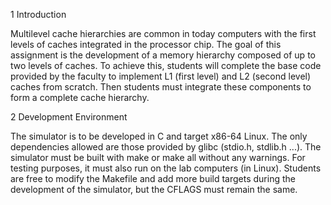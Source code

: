 1 Introduction

Multilevel cache hierarchies are common in today computers with the first levels of caches integrated in the processor chip.
The goal of this assignment is the development of a memory hierarchy composed of up to two levels of caches. To achieve this, students will complete the base code provided by the faculty to implement L1 (first level) and L2 (second level) caches from scratch. Then students must integrate these components to form a complete cache hierarchy.

2 Development Environment

The simulator is to be developed in C and target x86-64 Linux. The only dependencies allowed are those provided by glibc (stdio.h, stdlib.h ...).
The simulator must be built with make or make all without any warnings. For testing purposes, it must also run on the lab computers (in Linux).
Students are free to modify the Makefile and add more build targets during the development of the simulator, but the CFLAGS must remain the same.
